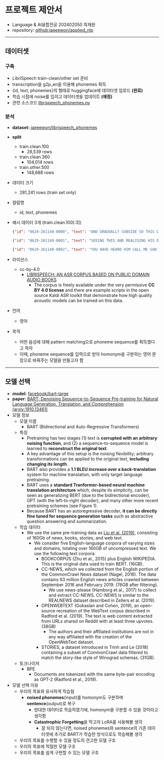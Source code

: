 # 프로젝트 제안서

- Language & AI융합전공 202402050 최재원
- repository: [github:jaeeewon/applied_nlp](https://github.com/jaeeewon/applied_nlp)

---

## 데이터셋

### 구축

- LibriSpeech train-clean/other set 준비
- transcription을 g2p_en을 이용해 phonemes 획득
- {id, text, phonemes}의 형태로 huggingface에 데이터셋 업로드 **(완료)**
- 학습 시점에 noise를 입히고 데이터셋을 업데이트 **(예정)**
- 관련 소스코드 [librispeech_phonemes.py](https://github.com/jaeeewon/applied_nlp/blob/master/mini_project/librispeech_phonemes.py)

### 분석

- **dataset:** [jaeeewon/librispeech_phonemes](https://huggingface.co/datasets/jaeeewon/librispeech_phonemes)
- **split**
    - train.clean.100
        - 28,539 rows
    - train.clean.360
        - 104,014 rows
    - train.other.500
        - 148,688 rows
- 데이터 크기
    - 281,241 rows (train set only)
- 컬럼명
    - id, text, phonemes
- 예시 데이터 3개 (train.clean.100[:3])
    ```json
    {"id": "8629-261140-0000", "text": "AND GRADUALLY SUBSIDE SO THIS CROWD YIELDED TO ITS AWE AND MAN BY MAN SANK BACK INTO HIS SEAT TILL QUIET WAS AGAIN RESTORED AND ONLY A CIRCLE OF LISTENING FACES CONFRONTED THE MAN WHO HAD JUST STIRRED A WHOLE ROOMFUL TO ITS DEPTHS", "phonemes": ["AH0", "N", "D", " ", "G", "R", "AE1", "JH", "UW0", "AH0", "L", "IY0", " ", "S", "AH0", "B", "S", "AY1", "D", " ", "S", "OW1", " ", "DH", "IH1", "S", " ", "K", "R", "AW1", "D", " ", "Y", "IY1", "L", "D", "AH0", "D", " ", "T", "UW1", " ", "IH1", "T", "S", " ", "AA1", " ", "AH0", "N", "D", " ", "M", "AE1", "N", " ", "B", "AY1", " ", "M", "AE1", "N", " ", "S", "AE1", "NG", "K", " ", "B", "AE1", "K", " ", "IH0", "N", "T", "UW1", " ", "HH", "IH1", "Z", " ", "S", "IY1", "T", " ", "T", "IH1", "L", " ", "K", "W", "AY1", "AH0", "T", " ", "W", "AA1", "Z", " ", "AH0", "G", "EH1", "N", " ", "R", "IH0", "S", "T", "AO1", "R", "D", " ", "AH0", "N", "D", " ", "OW1", "N", "L", "IY0", " ", "AH0", " ", "S", "ER1", "K", "AH0", "L", " ", "AH1", "V", " ", "L", "IH1", "S", "AH0", "N", "IH0", "NG", " ", "F", "EY1", "S", "AH0", "Z", " ", "K", "AH0", "N", "F", "R", "AH1", "N", "T", "AH0", "D", " ", "DH", "AH0", " ", "M", "AE1", "N", " ", "HH", "UW1", " ", "HH", "AE1", "D", " ", "JH", "AH1", "S", "T", " ", "S", "T", "ER1", "D", " ", "AH0", " ", "HH", "OW1", "L", " ", "R", "UW1", "M", "F", "UH2", "L", " ", "T", "UW1", " ", "IH1", "T", "S", " ", "D", "EH1", "P", "TH", "S"]}
    ```
    
    ```json
    {"id": "8629-261140-0001", "text": "SEEING THIS AND REALISING HIS OPPORTUNITY FREDERICK AT ONCE ENTERED INTO THE EXPLANATIONS FOR WHICH EACH HEART THERE PANTED THIS WILL BE OVERWHELMING NEWS TO HIM WHO HAS CARED FOR ME SINCE INFANCY", "phonemes": ["S", "IY1", "IH0", "NG", " ", "DH", "IH1", "S", " ", "AH0", "N", "D", " ", "R", "IY1", "L", "IH0", "S", "IH0", "NG", " ", "HH", "IH1", "Z", " ", "AA2", "P", "ER0", "T", "UW1", "N", "AH0", "T", "IY0", " ", "F", "R", "EH1", "D", "R", "IH0", "K", " ", "AE1", "T", " ", "W", "AH1", "N", "S", " ", "EH1", "N", "T", "ER0", "D", " ", "IH0", "N", "T", "UW1", " ", "DH", "AH0", " ", "EH2", "K", "S", "P", "L", "AH0", "N", "EY1", "SH", "AH0", "N", "Z", " ", "F", "AO1", "R", " ", "W", "IH1", "CH", " ", "IY1", "CH", " ", "HH", "AA1", "R", "T", " ", "DH", "EH1", "R", " ", "P", "AE1", "N", "T", "IH0", "D", " ", "DH", "IH1", "S", " ", "W", "IH1", "L", " ", "B", "IY1", " ", "OW2", "V", "ER0", "W", "EH1", "L", "M", "IH0", "NG", " ", "N", "UW1", "Z", " ", "T", "UW1", " ", "HH", "IH1", "M", " ", "HH", "UW1", " ", "HH", "AE1", "Z", " ", "K", "EH1", "R", "D", " ", "F", "AO1", "R", " ", "M", "IY1", " ", "S", "IH1", "N", "S", " ", "IH1", "N", "F", "AH0", "N", "S", "IY0"]}
    ```

    ```json
    {"id": "8629-261140-0002", "text": "YOU HAVE HEARD HIM CALL ME SON WITH WHAT WORDS SHALL I OVERTHROW HIS CONFIDENCE IN THE TRUTH AND RECTITUDE OF HIS LONG BURIED WIFE AND MAKE HIM KNOW IN HIS OLD AGE THAT HE HAS WASTED YEARS OF PATIENCE UPON ONE WHO WAS NOT OF HIS BLOOD", "phonemes": ["Y", "UW1", " ", "HH", "AE1", "V", " ", "HH", "ER1", "D", " ", "HH", "IH1", "M", " ", "K", "AO1", "L", " ", "M", "IY1", " ", "S", "AH1", "N", " ", "W", "IH1", "DH", " ", "W", "AH1", "T", " ", "W", "ER1", "D", "Z", " ", "SH", "AE1", "L", " ", "AY1", " ", "OW1", "V", "ER0", "TH", "R", "OW2", " ", "HH", "IH1", "Z", " ", "K", "AA1", "N", "F", "AH0", "D", "AH0", "N", "S", " ", "IH0", "N", " ", "DH", "AH0", " ", "T", "R", "UW1", "TH", " ", "AH0", "N", "D", " ", "R", "EH1", "K", "T", "IH0", "T", "UW2", "D", " ", "AH1", "V", " ", "HH", "IH1", "Z", " ", "L", "AO1", "NG", " ", "B", "EH1", "R", "IY0", "D", " ", "W", "AY1", "F", " ", "AH0", "N", "D", " ", "M", "EY1", "K", " ", "HH", "IH1", "M", " ", "N", "OW1", " ", "IH0", "N", " ", "HH", "IH1", "Z", " ", "OW1", "L", "D", " ", "EY1", "JH", " ", "DH", "AE1", "T", " ", "HH", "IY1", " ", "HH", "AE1", "Z", " ", "W", "EY1", "S", "T", "AH0", "D", " ", "Y", "IH1", "R", "Z", " ", "AH1", "V", " ", "P", "EY1", "SH", "AH0", "N", "S", " ", "AH0", "P", "AA1", "N", " ", "W", "AH1", "N", " ", "HH", "UW1", " ", "W", "AA1", "Z", " ", "N", "AA1", "T", " ", "AH1", "V", " ", "HH", "IH1", "Z", " ", "B", "L", "AH1", "D"]}
    ```
- 라이선스
    - cc-by-4.0
        - [LIBRISPEECH: AN ASR CORPUS BASED ON PUBLIC DOMAIN AUDIO BOOKS](https://www.danielpovey.com/files/2015_icassp_librispeech.pdf)
            - The corpus is freely available under the very permissive **CC BY 4.0 license** and there are example scripts in the open source Kaldi ASR toolkit that demonstrate how high quality acoustic models can be trained on this data.
- 언어
    - 영어
- 목적
    - 어떤 음성에 대해 pattern matching으로 phoneme sequence를 획득했다고 하자
    - 이때, phoneme sequence를 입력으로 받아 homonym을 구분하는 영어 문장으로 바꿔주는 모델을 만들고자 함

---

## 모델 선택

- **model:** [facebook/bart-large](https://huggingface.co/facebook/bart-large)
- **paper:** [BART: Denoising Sequence-to-Sequence Pre-training for Natural Language Generation, Translation, and Comprehension (arxiv:1910.13461)](https://arxiv.org/abs/1910.13461)
- 모델 정보
    - 모델 이름
        - BART (Bidirectional and Auto-Regressive Transformers)
    - 특징
        - Pretraining has two stages (1) text is **corrupted with an arbitrary noising function**, and (2) a sequence-to-sequence model is learned to **reconstruct the original text**.
        - A key advantage of this setup is the noising flexibility; arbitrary transformations can be applied to the original text, **including changing its length**.
        - BART also provides a **1.1 BLEU increase over a back-translation** system for machine translation, with only target language pretraining.
        - BART uses a **standard Tranformer-based neural machine translation architecture** which, despite its simplicity, can be seen as generalizing BERT (due to the bidirectional encoder), GPT (with the left-to-right decoder), and many other more recent pretraining schemes (see Figure 1).
        - Because BART has an autoregressive decoder, **it can be directly fine tuned for sequence generation tasks** such as abstractive question answering and summarization.
    - 학습 데이터
        - We use the same pre-training data as [Liu et al. (2019)](https://arxiv.org/abs/1907.11692), consisting of 160Gb of news, books, stories, and web text.
            - We consider five English-language corpora of varying sizes and domains, totaling over 160GB of uncompressed text. We use the following text
            corpora:
                - BOOKCORPUS (Zhu et al., 2015) plus English WIKIPEDIA. This is the original data used to train BERT. (16GB).
                - CC-NEWS, which we collected from the English portion of the CommonCrawl News dataset (Nagel, 2016). The data contains 63 million English news articles crawled between September 2016 and February 2019. (76GB after filtering).
                    - We use news-please (Hamborg et al., 2017) to collect and extract CC-NEWS. CC-NEWS is similar to the REALNEWS dataset described in Zellers et al. (2019).
                - OPENWEBTEXT (Gokaslan and Cohen, 2019), an open-source recreation of the WebText corpus described in Radford et al. (2019). The text is web content extracted from URLs shared on Reddit with at least three upvotes. (38GB)
                    - The authors and their affiliated institutions are not in any way affiliated with the creation of the OpenWebText dataset.
                - STORIES, a dataset introduced in Trinh and Le (2018) containing a subset of CommonCrawl data filtered to match the story-like style of Winograd schemas. (31GB).
    - 토크나이저
        - BPE
            - Documents are tokenized with the same byte-pair encoding as GPT-2 (Radford et al., 2019). 
- 모델 선택 이유
    - 우리의 목표와 유사하게 학습됨
        - **noised phonemes**(input)를 homonym도 구분하며 **sentence**(output)로 복구
            - 방대한 데이터로 학습하였기에, homonym을 구분할 수 있을 것이라고 생각함
            - **Catastrophic Forgetting**을 막고자 LoRA를 사용해볼 생각
                - 잘 되지 않는다면, noised phonemes와 sentence의 기존 데이터셋에 추가로 BART가 학습한 방식으로도 학습해볼 생각
    - 우리의 목표를 수행할 수 있을 정도의 견고한 모델 구조
    - 우리의 목표에 적절한 모델 구조
    - 우리의 목표를 쉽게 구현할 수 있는 모델 구조
